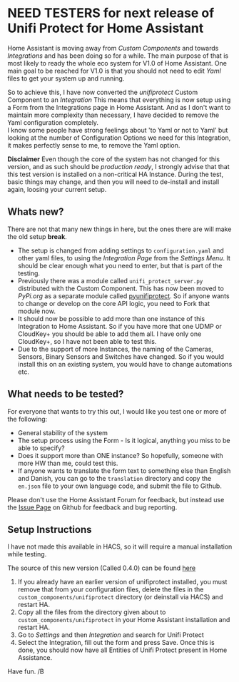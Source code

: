 # NEED TESTERS for next release of Unifi Protect for Home Assistant

Home Assistant is moving away from *Custom Components* and towards *Integrations* and has been doing so for a while. The main purpose of that is most likely to ready the whole eco system for V1.0 of Home Assistant. One main goal to be reached for V1.0 is that you should not need to edit *Yaml* files to get your system up and running.

So to achieve this, I have now converted the *unifiprotect* Custom Component to an *Integration* This means that everything is now setup using a Form from the Integrations page in Home Assistant. And as I don't want to maintain more complexity than necessary, I have decided to remove the Yaml configuration completely.  
I know some people have strong feelings about 'to Yaml or not to Yaml' but looking at the number of Configuration Options we need for this Integration, it makes perfectly sense to me, to remove the Yaml option.

**Disclaimer** Even though the core of the system has not changed for this version, and as such should be *production ready*, I strongly advise that that this test version is installed on a non-critical HA Instance. During the test, basic things may change, and then you will need to de-install and install again, loosing your current setup.

## Whats new?

There are not that many new things in here, but the ones there are will make the old setup **break**.
* The setup is changed from adding settings to `configuration.yaml` and other yaml files, to using the *Integration Page* from the *Settings Menu*. It should be clear enough what you need to enter, but that is part of the testing.
* Previously there was a module called `unifi_protect_server.py` distributed with the Custom Component. This has now been moved to *PyPi.org* as a separate module called [pyunifiprotect](https://github.com/briis/pyunifiprotect). So if anyone wants to change or develop on the core API logic, you need to Fork that module now.
* It should now be possible to add more than one instance of this Integration to Home Assistant. So if you have more that one UDMP or CloudKey+ you should be able to add them all. I have only one CloudKey+, so I have not been able to test this.
* Due to the support of more Instances, the naming of the Cameras, Sensors, Binary Sensors and Switches have changed. So if you would install this on an existing system, you would have to change automations etc.

## What needs to be tested?
For everyone that wants to try this out, I would like you test one or more of the following:
* General stability of the system
* The setup process using the Form - Is it logical, anything you miss to be able to specify?
* Does it support more than ONE instance? So hopefully, someone with more HW than me, could test this.
* If anyone wants to translate the form text to something else than English and Danish, you can go to the `translation` directory and copy the `en.json` file to your own language code, and submit the file to Github.

Please don't use the Home Assistant Forum for feedback, but instead use the [Issue Page](https://github.com/briis/unifiprotect/issues) on Github for feedback and bug reporting.

## Setup Instructions

I have not made this available in HACS, so it will require a manual installation while testing. 

The source of this new version (Called 0.4.0) can be found [here](https://github.com/briis/unifiprotect/tree/v0.4.0/custom_components/unifiprotect)

1. If you already have an earlier version of unifiprotect installed, you must remove that from your configuration files, delete the files in the `custom_components/unifiprotect` directory (or deinstall via HACS) and restart HA.
2. Copy all the files from the directory given about to `custom_components/unifiprotect` in your Home Assistant installation and restart HA.
3. Go to *Settings* and then *Integration* and search for Unifi Protect
4. Select the Integration, fill out the form and press Save. Once this is done, you should now have all Entities of Unifi Protect present in Home Assistance.

Have fun.
/B
